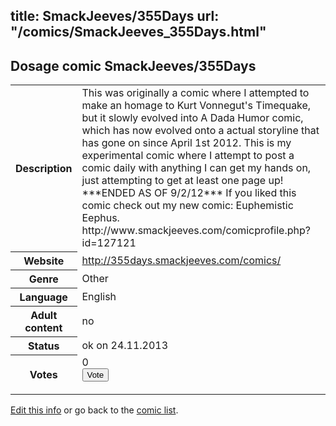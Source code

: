 title: SmackJeeves/355Days
url: "/comics/SmackJeeves_355Days.html"
---
Dosage comic SmackJeeves/355Days
-----------------------------------------

<p id="msg"></p>
<script type="text/javascript">
if (window.location.search === '?edit_info_mail=sent_ok') {
  var elem = document.getElementById("msg");
  elem.innerHTML = 'Edited information sucessfully sent for review, which is usually done daily. Thanks!';
  elem.className = 'ok';
}
</script>
<table class="comicinfo">
<tr>
<th>Description</th><td>This was originally a comic where I attempted to make an homage to Kurt Vonnegut's Timequake, but it slowly evolved into A Dada Humor comic, which has now evolved onto a actual storyline that has gone on since April 1st 2012. This is my experimental comic where I attempt to post a comic daily with anything I can get my hands on, just attempting to get at least one page up! ***ENDED AS OF 9/2/12*** If you liked this comic check out my new comic: Euphemistic Eephus. http://www.smackjeeves.com/comicprofile.php?id=127121</td>
</tr>
<tr>
<th>Website</th><td><a href="http://355days.smackjeeves.com/comics/">http://355days.smackjeeves.com/comics/</a></td>
</tr>
<tr>
<th>Genre</th><td>Other</td>
</tr>
<tr>
<th>Language</th><td>English</td>
</tr>
<tr>
<th>Adult content</th><td>no</td>
</tr>
<tr>
<th>Status</th><td>ok on 24.11.2013</td>
</tr>
<tr>
<th>Votes</th><td>0
<form action="http://gaecounter.appspot.com/count/" method="POST">
<input name="name" type="hidden" value="SmackJeeves_355Days"/>
<input name="uid" type="hidden" id="voteuid" value=""/>
<input type="submit" value="Vote"/>
</form>
</td>
</tr>
</table>
<script type="text/javascript">
var ua = navigator.userAgent;
document.getElementById("voteuid").value = ua.replace(/[^a-zA-Z0-9\._:]/g , "_");;
</script>

[Edit this info](SmackJeeves_355Days_edit.html) or go back to the [comic list](../comic-index.html).
